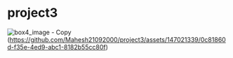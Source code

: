 # project3
![box4_image - Copy](https://github.com/Mahesh21092000/project3/assets/147021339/b2e497b0-f1b9-4f86-b2db-96a5a6399cb7)
(https://github.com/Mahesh21092000/project3/assets/147021339/0c81860d-f35e-4ed9-abc1-8182b55cc80f)
